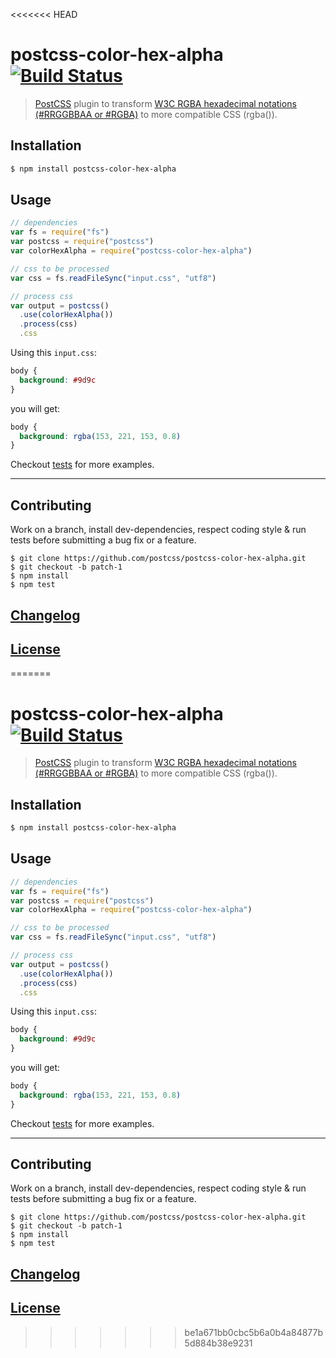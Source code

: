 <<<<<<< HEAD
# postcss-color-hex-alpha [![Build Status](https://travis-ci.org/postcss/postcss-color-hex-alpha.png)](https://travis-ci.org/postcss/postcss-color-hex-alpha)

> [PostCSS](https://github.com/postcss/postcss) plugin to transform [W3C RGBA hexadecimal notations (#RRGGBBAA or #RGBA)](http://dev.w3.org/csswg/css-color/#hex-notation) to more compatible CSS (rgba()).

## Installation

```bash
$ npm install postcss-color-hex-alpha
```

## Usage

```js
// dependencies
var fs = require("fs")
var postcss = require("postcss")
var colorHexAlpha = require("postcss-color-hex-alpha")

// css to be processed
var css = fs.readFileSync("input.css", "utf8")

// process css
var output = postcss()
  .use(colorHexAlpha())
  .process(css)
  .css
```

Using this `input.css`:

```css
body {
  background: #9d9c
}

```

you will get:

```css
body {
  background: rgba(153, 221, 153, 0.8)
}
```

Checkout [tests](test) for more examples.

---

## Contributing

Work on a branch, install dev-dependencies, respect coding style & run tests before submitting a bug fix or a feature.

    $ git clone https://github.com/postcss/postcss-color-hex-alpha.git
    $ git checkout -b patch-1
    $ npm install
    $ npm test

## [Changelog](CHANGELOG.md)

## [License](LICENSE)
=======
# postcss-color-hex-alpha [![Build Status](https://travis-ci.org/postcss/postcss-color-hex-alpha.png)](https://travis-ci.org/postcss/postcss-color-hex-alpha)

> [PostCSS](https://github.com/postcss/postcss) plugin to transform [W3C RGBA hexadecimal notations (#RRGGBBAA or #RGBA)](http://dev.w3.org/csswg/css-color/#hex-notation) to more compatible CSS (rgba()).

## Installation

```bash
$ npm install postcss-color-hex-alpha
```

## Usage

```js
// dependencies
var fs = require("fs")
var postcss = require("postcss")
var colorHexAlpha = require("postcss-color-hex-alpha")

// css to be processed
var css = fs.readFileSync("input.css", "utf8")

// process css
var output = postcss()
  .use(colorHexAlpha())
  .process(css)
  .css
```

Using this `input.css`:

```css
body {
  background: #9d9c
}

```

you will get:

```css
body {
  background: rgba(153, 221, 153, 0.8)
}
```

Checkout [tests](test) for more examples.

---

## Contributing

Work on a branch, install dev-dependencies, respect coding style & run tests before submitting a bug fix or a feature.

    $ git clone https://github.com/postcss/postcss-color-hex-alpha.git
    $ git checkout -b patch-1
    $ npm install
    $ npm test

## [Changelog](CHANGELOG.md)

## [License](LICENSE)
>>>>>>> be1a671bb0cbc5b6a0b4a84877b5d884b38e9231
